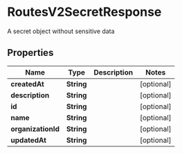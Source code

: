 

# RoutesV2SecretResponse

A secret object without sensitive data

## Properties

| Name | Type | Description | Notes |
|------------ | ------------- | ------------- | -------------|
|**createdAt** | **String** |  |  [optional] |
|**description** | **String** |  |  [optional] |
|**id** | **String** |  |  [optional] |
|**name** | **String** |  |  [optional] |
|**organizationId** | **String** |  |  [optional] |
|**updatedAt** | **String** |  |  [optional] |



